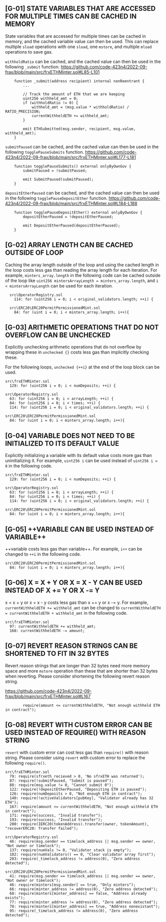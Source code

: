 ## [G-01] STATE VARIABLES THAT ARE ACCESSED FOR MULTIPLE TIMES CAN BE CACHED IN MEMORY
State variables that are accessed for multiple times can be cached in memory, and the cached variable value can then be used. This can replace multiple `sload` operations with one `sload`, one `mstore`, and multiple `mload` operations to save gas.

`withholdRatio` can be cached, and the cached value can then be used in the following `_submit` function.
https://github.com/code-423n4/2022-09-frax/blob/main/src/frxETHMinter.sol#L85-L101
```solidity
    function _submit(address recipient) internal nonReentrant {
        ...

        // Track the amount of ETH that we are keeping
        uint256 withheld_amt = 0;
        if (withholdRatio != 0) {
            withheld_amt = (msg.value * withholdRatio) / RATIO_PRECISION;
            currentWithheldETH += withheld_amt;
        }

        emit ETHSubmitted(msg.sender, recipient, msg.value, withheld_amt);
    }
```

`submitPaused` can be cached, and the cached value can then be used in the following `togglePauseSubmits` function.
https://github.com/code-423n4/2022-09-frax/blob/main/src/frxETHMinter.sol#L177-L181
```solidity
    function togglePauseSubmits() external onlyByOwnGov {
        submitPaused = !submitPaused;

        emit SubmitPaused(submitPaused);
    }
```

`depositEtherPaused` can be cached, and the cached value can then be used in the following `togglePauseDepositEther` function.
https://github.com/code-423n4/2022-09-frax/blob/main/src/frxETHMinter.sol#L184-L188
```solidity
    function togglePauseDepositEther() external onlyByOwnGov {
        depositEtherPaused = !depositEtherPaused;

        emit DepositEtherPaused(depositEtherPaused);
    }
```

## [G-02] ARRAY LENGTH CAN BE CACHED OUTSIDE OF LOOP
Caching the array length outside of the loop and using the cached length in the loop costs less gas than reading the array length for each iteration. For example, `minters_array.length` in the following code can be cached outside of the loop like `uint256 mintersArrayLength = minters_array.length`, and `i < mintersArrayLength` can be used for each iteration.

```solidity
  src\OperatorRegistry.sol
    114: for (uint256 i = 0; i < original_validators.length; ++i) {
  
  src\ERC20\ERC20PermitPermissionedMint.sol
    84: for (uint i = 0; i < minters_array.length; i++){
```

## [G-03] ARITHMETIC OPERATIONS THAT DO NOT OVERFLOW CAN BE UNCHECKED
Explicitly unchecking arithmetic operations that do not overflow by wrapping these in `unchecked {}` costs less gas than implicitly checking these.

For the following loops, `unchecked {++i}` at the end of the loop block can be used.
```solidity
src\frxETHMinter.sol
  129: for (uint256 i = 0; i < numDeposits; ++i) {

src\OperatorRegistry.sol
  63: for (uint256 i = 0; i < arrayLength; ++i) {
  84: for (uint256 i = 0; i < times; ++i) {
  114: for (uint256 i = 0; i < original_validators.length; ++i) {

src\ERC20\ERC20PermitPermissionedMint.sol
  84: for (uint i = 0; i < minters_array.length; i++){
```

## [G-04] VARIABLE DOES NOT NEED TO BE INITIALIZED TO ITS DEFAULT VALUE
Explicitly initializing a variable with its default value costs more gas than uninitializing it. For example, `uint256 i` can be used instead of `uint256 i = 0` in the following code.

```solidity
src\frxETHMinter.sol
  129: for (uint256 i = 0; i < numDeposits; ++i) {

src\OperatorRegistry.sol
  63: for (uint256 i = 0; i < arrayLength; ++i) {
  84: for (uint256 i = 0; i < times; ++i) {
  114: for (uint256 i = 0; i < original_validators.length; ++i) {

src\ERC20\ERC20PermitPermissionedMint.sol
  84: for (uint i = 0; i < minters_array.length; i++){
```

## [G-05] ++VARIABLE CAN BE USED INSTEAD OF VARIABLE++
++variable costs less gas than variable++. For example, `i++` can be changed to `++i` in the following code.

```solidity
src\ERC20\ERC20PermitPermissionedMint.sol
  84: for (uint i = 0; i < minters_array.length; i++){
```

## [G-06] X = X + Y OR X = X - Y CAN BE USED INSTEAD OF X += Y OR X -= Y
x = x + y or x = x - y costs less gas than x += y or x -= y. For example, `currentWithheldETH += withheld_amt` can be changed to `currentWithheldETH = currentWithheldETH + withheld_amt` in the following code.

```solidity
src\frxETHMinter.sol
  97: currentWithheldETH += withheld_amt;
  168: currentWithheldETH -= amount;
```

## [G-07] REVERT REASON STRINGS CAN BE SHORTENED TO FIT IN 32 BYTES
Revert reason strings that are longer than 32 bytes need more memory space and more `mstore` operation than these that are shorter than 32 bytes when reverting. Please consider shortening the following revert reason string.

https://github.com/code-423n4/2022-09-frax/blob/main/src/frxETHMinter.sol#L167
```solidity
        require(amount <= currentWithheldETH, "Not enough withheld ETH in contract");
```

## [G-08] REVERT WITH CUSTOM ERROR CAN BE USED INSTEAD OF REQUIRE() WITH REASON STRING
`revert` with custom error can cost less gas than `require()` with reason string. Please consider using `revert` with custom error to replace the following `require()`.

```solidity
src\frxETHMinter.sol
  79: require(sfrxeth_recieved > 0, 'No sfrxETH was returned');
  87: require(!submitPaused, "Submit is paused");
  88: require(msg.value != 0, "Cannot submit 0");
  122: require(!depositEtherPaused, "Depositing ETH is paused");
  126: require(numDeposits > 0, "Not enough ETH in contract");
  140: require(!activeValidators[pubKey], "Validator already has 32 ETH");
  167: require(amount <= currentWithheldETH, "Not enough withheld ETH in contract");
  171: require(success, "Invalid transfer");
  193: require(success, "Invalid transfer");
  200: require(IERC20(tokenAddress).transfer(owner, tokenAmount), "recoverERC20: Transfer failed");

src\OperatorRegistry.sol
  46: require(msg.sender == timelock_address || msg.sender == owner, "Not owner or timelock");
  137: require(numVals != 0, "Validator stack is empty");
  182: require(numValidators() == 0, "Clear validator array first");
  203: require(_timelock_address != address(0), "Zero address detected");

src\ERC20\ERC20PermitPermissionedMint.sol
  41: require(msg.sender == timelock_address || msg.sender == owner, "Not owner or timelock");
  46: require(minters[msg.sender] == true, "Only minters");
  66: require(minter_address != address(0), "Zero address detected");
  68: require(minters[minter_address] == false, "Address already exists");
  77: require(minter_address != address(0), "Zero address detected");
  78: require(minters[minter_address] == true, "Address nonexistant");
  95: require(_timelock_address != address(0), "Zero address detected"); 
```